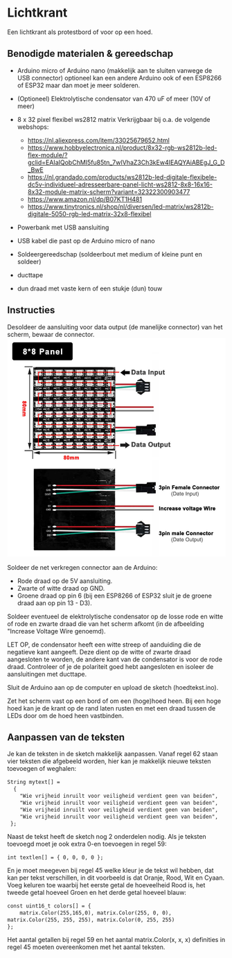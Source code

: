 # Lichtkrant

Een lichtkrant als protestbord of voor op een hoed.

## Benodigde materialen & gereedschap

* Arduino micro of Arduino nano (makkelijk aan te sluiten vanwege de USB connector) optioneel kan een andere Arduino ook of een ESP8266 of ESP32 maar dan moet je meer solderen.
* (Optioneel) Elektrolytische condensator van 470 uF of meer (10V of meer)
* 8 x 32 pixel flexibel ws2812 matrix
  Verkrijgbaar bij o.a. de volgende webshops:
  * https://nl.aliexpress.com/item/33025679652.html
  * https://www.hobbyelectronica.nl/product/8x32-rgb-ws2812b-led-flex-module/?gclid=EAIaIQobChMI5fu85tn_7wIVhaZ3Ch3kEw4IEAQYAiABEgJ_G_D_BwE
  * https://nl.grandado.com/products/ws2812b-led-digitale-flexibele-dc5v-individueel-adresseerbare-panel-licht-ws2812-8x8-16x16-8x32-module-matrix-scherm?variant=32322300903477
  * https://www.amazon.nl/dp/B07KT1H481
  * https://www.tinytronics.nl/shop/nl/diversen/led-matrix/ws2812b-digitale-5050-rgb-led-matrix-32x8-flexibel
* Powerbank met USB aansluiting
* USB kabel die past op de Arduino micro of nano

* Soldeergereedschap (soldeerbout met medium of kleine punt en soldeer)
* ducttape
* dun draad met vaste kern of een stukje (dun) touw

## Instructies

Desoldeer de aansluiting voor data output (de manelijke connector) van het scherm, bewaar de connector.
![Aansluitingen scherm](/MatrixAansluitingen.jpg)

Soldeer de net verkregen connector aan de Arduino:
* Rode draad op de 5V aansluiting.
* Zwarte of witte draad op GND.
* Groene draad op pin 6 (bij een ESP8266 of ESP32 sluit je de groene draad aan op pin 13 - D3).

Soldeer eventueel de elektrolytische condensator op de losse rode en witte of rode en zwarte draad die van het scherm afkomt (in de afbeelding "Increase Voltage Wire genoemd). 

LET OP, de condensator heeft een witte streep of aanduiding die de negatieve kant aangeeft. Deze dient op de witte of zwarte draad aangesloten te worden, de andere kant van de condensator is voor de rode draad. Controleer of je de polariteit goed hebt aangesloten en isoleer de aansluitingen met ducttape.

Sluit de Arduino aan op de computer en upload de sketch (hoedtekst.ino).

Zet het scherm vast op een bord of om een (hoge)hoed heen. Bij een hoge hoed kan je de krant op de rand laten rusten en met een draad tussen de LEDs door om de hoed heen vastbinden.

## Aanpassen van de teksten
Je kan de teksten in de sketch makkelijk aanpassen. Vanaf regel 62 staan vier teksten die afgebeeld worden, hier kan je makkelijk nieuwe teksten toevoegen of weghalen:

    String mytext[] = 
      { 
        "Wie vrijheid inruilt voor veiligheid verdient geen van beiden", 
        "Wie vrijheid inruilt voor veiligheid verdient geen van beiden", 
        "Wie vrijheid inruilt voor veiligheid verdient geen van beiden", 
        "Wie vrijheid inruilt voor veiligheid verdient geen van beiden", 
     };

Naast de tekst heeft de sketch nog 2 onderdelen nodig. Als je teksten toevoegd moet je ook extra 0-en toevoegen in regel 59:

    int textlen[] = { 0, 0, 0, 0 };

En je moet meegeven bij regel 45 welke kleur je de tekst wil hebben, dat kan per tekst verschillen, in dit voorbeeld is dat Oranje, Rood, Wit en Cyaan. Voeg keluren toe waarbij het eerste getal de hoeveelheid Rood is, het tweede getal hoeveel Groen en het derde getal hoeveel blauw:

    const uint16_t colors[] = {
        matrix.Color(255,165,0), matrix.Color(255, 0, 0), matrix.Color(255, 255, 255), matrix.Color(0, 255, 255)
    };

Het aantal getallen bij regel 59 en het aantal matrix.Color(x, x, x) definities in regel 45 moeten overeenkomen met het aantal teksten.
